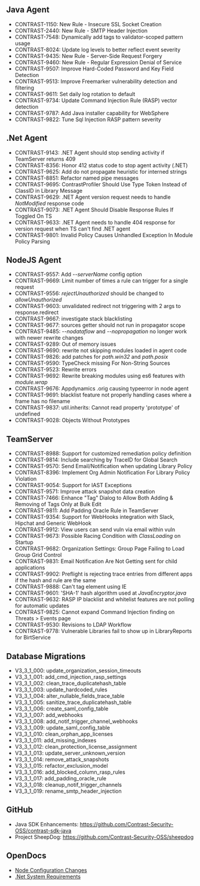 <!--
title: "Contrast 3.3.1 - August 2016"
description: "Contrast 3.3.1 August 2016"
tags: "3.3.1 August Release Notes"
-->

## Java Agent
* CONTRAST-1150: New Rule - Insecure SSL Socket Creation
* CONTRAST-2440: New Rule - SMTP Header Injection
* CONTRAST-7548: Dynamically add tags to validator-scoped pattern usage
* CONTRAST-8024: Update log levels to better reflect event severity
* CONTRAST-9435: New Rule - Server-Side Request Forgery
* CONTRAST-9460: New Rule - Regular Expression Denial of Service
* CONTRAST-9507: Improve Hard-Coded Password and Key Field Detection
* CONTRAST-9513: Improve Freemarker vulnerability detection and filtering
* CONTRAST-9611: Set daily log rotation to default
* CONTRAST-9734: Update Command Injection Rule (RASP) vector detection
* CONTRAST-9787: Add Java installer capability for WebSphere
* CONTRAST-9822: Tune Sql Injection RASP pattern severity 


## .Net Agent
* CONTRAST-9143: .NET Agent should stop sending activity if TeamServer returns 409
* CONTRAST-8356: Honor 412 status code to stop agent activity (.NET)
* CONTRAST-9625: Add do not propagate heuristic for interned strings
* CONTRAST-8851: Refactor named pipe messages
* CONTRAST-9695: ContrastProfiler Should Use Type Token Instead of ClassID in Library Message
* CONTRAST-9629: .NET Agent version request needs to handle *NotModified* response code
* CONTRAST-9073: .NET Agent Should Disable Response Rules If Toggled On TS
* CONTRAST-9633: .NET Agent needs to handle 404 response for version request when TS can't find .NET agent
* CONTRAST-9801: Invalid Policy Causes Unhandled Exception In Module Policy Parsing


## NodeJS Agent
* CONTRAST-9557: Add *--serverName* config option
* CONTRAST-9669: Limit number of times a rule can trigger for a single request
* CONTRAST-9556: *rejectUnauthorized* should be changed to *allowUnauthorized*
* CONTRAST-9603: unvalidated redirect not triggering with 2 args to response.redirect
* CONTRAST-9667: investigate stack blacklisting
* CONTRAST-9677: sources getter should not run in propagator scope
* CONTRAST-9485: *--nodataflow* and *--nopropagation* no longer work with newer rewrite changes
* CONTRAST-9289: Out of memory issues
* CONTRAST-9690: rewrite not skipping modules loaded in agent code
* CONTRAST-9826: add patches for *path.win32* and *path.posix*
* CONTRAST-9590: TypeCheck missing For Non-String Sources
* CONTRAST-9523: Rewrite errors
* CONTRAST-9692: Rewrite breaking modules using es6 features with *module.wrap*
* CONTRAST-9676: Appdynamics .orig causing typeerror in node agent
* CONTRAST-9691: blacklist feature not properly handling cases where a frame has no filename
* CONTRAST-9837: util.inherits: Cannot read property 'prototype' of undefined
* CONTRAST-9028: Objects Without Prototypes

## TeamServer
* CONTRAST-8988: Support for customized remediation policy definition
* CONTRAST-9814: Include searching by TraceID for Global Search
* CONTRAST-9570: Send Email/Notification when updating Library Policy
* CONTRAST-8396: Implement Org Admin Notification For Library Policy Violation
* CONTRAST-9054: Support for IAST Exceptions
* CONTRAST-9571: Improve attack snapshot data creation
* CONTRAST-7466: Enhance "Tag" Dialog to Allow Both Adding & Removing of Tags Only at Bulk Edit
* CONTRAST-9811: Add Padding Oracle Rule in TeamServer
* CONTRAST-9354: Support for WebHooks integration with Slack, Hipchat and Generic WebHook
* CONTRAST-9912: View users can send vuln via email within vuln
* CONTRAST-9673: Possible Racing Condition with *ClassLoading* on Startup
* CONTRAST-9682: Organization Settings: Group Page Failing to Load Group Grid Control
* CONTRAST-9831: Email Notification Are Not Getting sent for child applications
* CONTRAST-9902: Preflight is rejecting trace entries from different apps if the hash and rule are the same
* CONTRAST-9888: Can't tag element using IE
* CONTRAST-9601: 'SHA-1' hash algorithm used at *JavaEncryptor.java*
* CONTRAST-9632: RASP IP blacklist and whitelist features are not polling for automatic updates
* CONTRAST-9825: Cannot expand Command Injection finding on Threats > Events page
* CONTRAST-9530: Revisions to LDAP Workflow
* CONTRAST-9778: Vulnerable Libraries fail to show up in LibraryReports for BirtService

## Database Migrations
* V3_3_1_000: update_organization_session_timeouts
* V3_3_1_001: add_cmd_injection_rasp_settings
* V3_3_1_002: clean_trace_duplicatehash_table
* V3_3_1_003: update_hardcoded_rules
* V3_3_1_004: alter_nullable_fields_trace_table
* V3_3_1_005: sanitize_trace_duplicatehash_table
* V3_3_1_006: create_saml_config_table
* V3_3_1_007: add_webhooks
* V3_3_1_008: add_notif_trigger_channel_webhooks
* V3_3_1_009: update_saml_config_table
* V3_3_1_010: clean_orphan_app_licenses
* V3_3_1_011: add_missing_indexes
* V3_3_1_012: clean_protection_license_assignment
* V3_3_1_013: update_server_unknown_version
* V3_3_1_014: remove_attack_snapshots
* V3_3_1_015: refactor_exclusion_model
* V3_3_1_016: add_blocked_column_rasp_rules
* V3_3_1_017: add_padding_oracle_rule
* V3_3_1_018: cleanup_notif_trigger_channels
* V3_3_1_019: rename_smtp_header_injection


## GitHub
* Java SDK Enhancements: https://github.com/Contrast-Security-OSS/contrast-sdk-java
* Project SheepDog: https://github.com/Contrast-Security-OSS/sheepdog


## OpenDocs
* [Node Configuration Changes](installation-node.html#node-config)
* [.Net System Requirements](installation-net.html#net-install)
